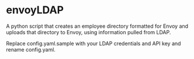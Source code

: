 # envoyLDAP

A python script that creates an employee directory formatted for Envoy and uploads that directory to Envoy, using information pulled from LDAP.

Replace config.yaml.sample with your LDAP credentials and API key  and rename config.yaml.

